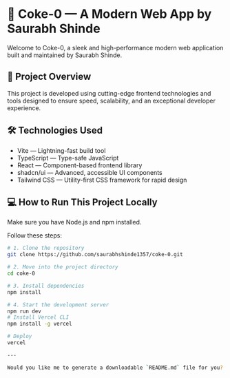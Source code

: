 # 🚀 Coke-0 — A Modern Web App by Saurabh Shinde

Welcome to Coke-0, a sleek and high-performance modern web application built and maintained by Saurabh Shinde.

## 📌 Project Overview

This project is developed using cutting-edge frontend technologies and tools designed to ensure speed, scalability, and an exceptional developer experience.

## 🛠️ Technologies Used

- Vite — Lightning-fast build tool  
- TypeScript — Type-safe JavaScript  
- React — Component-based frontend library  
- shadcn/ui — Advanced, accessible UI components  
- Tailwind CSS — Utility-first CSS framework for rapid design

## 💻 How to Run This Project Locally

Make sure you have Node.js and npm installed.

Follow these steps:

```bash
# 1. Clone the repository
git clone https://github.com/saurabhshinde1357/coke-0.git

# 2. Move into the project directory
cd coke-0

# 3. Install dependencies
npm install

# 4. Start the development server
npm run dev
# Install Vercel CLI
npm install -g vercel

# Deploy
vercel

---

Would you like me to generate a downloadable `README.md` file for you?

